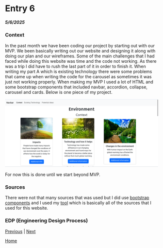 # Entry 6
##### 5/6/2025

### Context
In the past month we have been coding our project by starting out with our MVP. We been basically writing out our website and designing it along with doing our plan and our wireframes. Some of the main challenges that I had faced while doing this website was time and the code not working. As there was a trip I did have to rush the last part of it in order to finish it. When writing my part A which is existing technology there were some problems that came up when writing the code for the carousel as sometimes it was just not working properly. When making my MVP I used a lot of HTML and some bootstrap components that included navbar, accordion, collapse, carousel and cards. Below is one piece of my project.

![Website image](/prep/blog.png)

For now this is done until we start beyond MVP.

### Sources
There were not that many sources that was used but I did use [bootstrap components](https://getbootstrap.com/docs/5.3/components/collapse/) and I used my [tool](https://animate.style/#best-practices) which is basically all of the sources that I used for this website.

### EDP (Engineering Design Process)


[Previous](entry05.md) | [Next](entry07.md)

[Home](../README.md)
